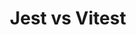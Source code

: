 ---
title: Jest vs Vitest
heading: Jest vs Vitest
order: 3
status: planned
source_lang: [JavaScript, TypeScript]
test_lang: [JavaScript, TypeScript]
test_type: [Unit]
sidebarDepth: 0
---